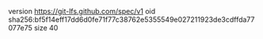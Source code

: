 version https://git-lfs.github.com/spec/v1
oid sha256:bf5f14eff17dd6d0fe71f77c38762e5355549e027211923de3cdffda77077e75
size 40
